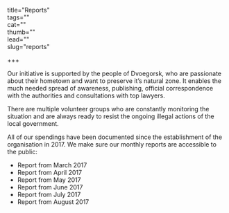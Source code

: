 title="Reports"   
tags=""   
cat=""   
thumb=""   
lead=""  
slug="reports"

+++

Our initiative is supported by the people of Dvoegorsk, who are passionate about their hometown and want to preserve it’s natural zone. It enables the much needed spread of awareness, publishing, official correspondence with the authorities and consultations with top lawyers.

There are multiple volunteer groups who are constantly monitoring the situation and are always ready to resist the ongoing illegal actions of the local government.

All of our spendings have been documented since the establishment of the organisation in 2017. We make sure our monthly reports are accessible to the public:

* Report from March 2017
* Report from April 2017
* Report from May 2017
* Report from June 2017
* Report from July 2017
* Report from August 2017
